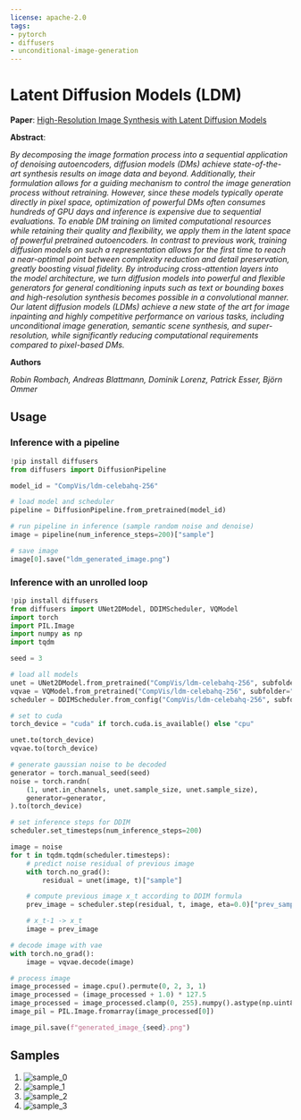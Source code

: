 ```yaml
---
license: apache-2.0
tags:
- pytorch
- diffusers
- unconditional-image-generation
---
```


# Latent Diffusion Models (LDM)

**Paper**: [High-Resolution Image Synthesis with Latent Diffusion Models](https://arxiv.org/abs/2112.10752)

**Abstract**:

*By decomposing the image formation process into a sequential application of denoising autoencoders, diffusion models (DMs) achieve state-of-the-art synthesis results on image data and beyond. Additionally, their formulation allows for a guiding mechanism to control the image generation process without retraining. However, since these models typically operate directly in pixel space, optimization of powerful DMs often consumes hundreds of GPU days and inference is expensive due to sequential evaluations. To enable DM training on limited computational resources while retaining their quality and flexibility, we apply them in the latent space of powerful pretrained autoencoders. In contrast to previous work, training diffusion models on such a representation allows for the first time to reach a near-optimal point between complexity reduction and detail preservation, greatly boosting visual fidelity. By introducing cross-attention layers into the model architecture, we turn diffusion models into powerful and flexible generators for general conditioning inputs such as text or bounding boxes and high-resolution synthesis becomes possible in a convolutional manner. Our latent diffusion models (LDMs) achieve a new state of the art for image inpainting and highly competitive performance on various tasks, including unconditional image generation, semantic scene synthesis, and super-resolution, while significantly reducing computational requirements compared to pixel-based DMs.*

**Authors**

*Robin Rombach, Andreas Blattmann, Dominik Lorenz, Patrick Esser, Björn Ommer*

## Usage

### Inference with a pipeline

```python
!pip install diffusers
from diffusers import DiffusionPipeline

model_id = "CompVis/ldm-celebahq-256"

# load model and scheduler
pipeline = DiffusionPipeline.from_pretrained(model_id)

# run pipeline in inference (sample random noise and denoise)
image = pipeline(num_inference_steps=200)["sample"]

# save image
image[0].save("ldm_generated_image.png")
```

### Inference with an unrolled loop

```python
!pip install diffusers
from diffusers import UNet2DModel, DDIMScheduler, VQModel
import torch
import PIL.Image
import numpy as np
import tqdm

seed = 3

# load all models
unet = UNet2DModel.from_pretrained("CompVis/ldm-celebahq-256", subfolder="unet")
vqvae = VQModel.from_pretrained("CompVis/ldm-celebahq-256", subfolder="vqvae")
scheduler = DDIMScheduler.from_config("CompVis/ldm-celebahq-256", subfolder="scheduler")

# set to cuda
torch_device = "cuda" if torch.cuda.is_available() else "cpu"

unet.to(torch_device)
vqvae.to(torch_device)

# generate gaussian noise to be decoded
generator = torch.manual_seed(seed)
noise = torch.randn(
    (1, unet.in_channels, unet.sample_size, unet.sample_size),
    generator=generator,
).to(torch_device)

# set inference steps for DDIM
scheduler.set_timesteps(num_inference_steps=200)

image = noise
for t in tqdm.tqdm(scheduler.timesteps):
    # predict noise residual of previous image
    with torch.no_grad():
        residual = unet(image, t)["sample"]

    # compute previous image x_t according to DDIM formula
    prev_image = scheduler.step(residual, t, image, eta=0.0)["prev_sample"]

    # x_t-1 -> x_t
    image = prev_image

# decode image with vae
with torch.no_grad():
    image = vqvae.decode(image)

# process image
image_processed = image.cpu().permute(0, 2, 3, 1)
image_processed = (image_processed + 1.0) * 127.5
image_processed = image_processed.clamp(0, 255).numpy().astype(np.uint8)
image_pil = PIL.Image.fromarray(image_processed[0])

image_pil.save(f"generated_image_{seed}.png")
```


## Samples

1. ![sample_0](https://huggingface.co/CompVis/latent-diffusion-celeba-256/resolve/main/images/generated_image_0.png)
2. ![sample_1](https://huggingface.co/CompVis/latent-diffusion-celeba-256/resolve/main/images/generated_image_1.png)
3. ![sample_2](https://huggingface.co/CompVis/latent-diffusion-celeba-256/resolve/main/images/generated_image_2.png)
4. ![sample_3](https://huggingface.co/CompVis/latent-diffusion-celeba-256/resolve/main/images/generated_image_3.png)
